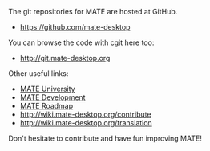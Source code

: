 <!--
.. link:
.. description:
.. tags: Development
.. date: 2011-12-05 12:00:30
.. title: Development
.. slug: development
-->

The git repositories for MATE are hosted at GitHub.

  * <https://github.com/mate-desktop>

You can browse the code with cgit here too:

  * <http://git.mate-desktop.org>

 Other useful links:

  * [MATE University](/blog/2013-03-12-mate-university/)
  * [MATE Development](http://wiki.mate-desktop.org/dev-doc)
  * [MATE Roadmap](http://wiki.mate-desktop.org/roadmap)
  * <http://wiki.mate-desktop.org/contribute>
  * <http://wiki.mate-desktop.org/translation>
  
Don't hesitate to contribute and have fun improving MATE!
